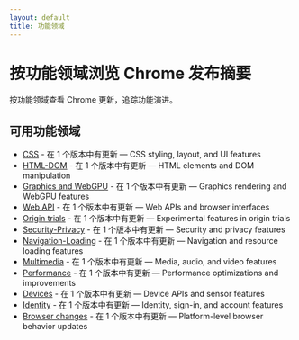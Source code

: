 ```yaml
---
layout: default
title: 功能领域
---
```


# 按功能领域浏览 Chrome 发布摘要

按功能领域查看 Chrome 更新，追踪功能演进。

## 可用功能领域

- [CSS](./css/index-zh.html) - 在 1 个版本中有更新 — CSS styling, layout, and UI features
- [HTML-DOM](./html-dom/index-zh.html) - 在 1 个版本中有更新 — HTML elements and DOM manipulation
- [Graphics and WebGPU](./graphics-webgpu/index-zh.html) - 在 1 个版本中有更新 — Graphics rendering and WebGPU features
- [Web API](./webapi/index-zh.html) - 在 1 个版本中有更新 — Web APIs and browser interfaces
- [Origin trials](./origin-trials/index-zh.html) - 在 1 个版本中有更新 — Experimental features in origin trials
- [Security-Privacy](./security-privacy/index-zh.html) - 在 1 个版本中有更新 — Security and privacy features
- [Navigation-Loading](./navigation-loading/index-zh.html) - 在 1 个版本中有更新 — Navigation and resource loading features
- [Multimedia](./multimedia/index-zh.html) - 在 1 个版本中有更新 — Media, audio, and video features
- [Performance](./performance/index-zh.html) - 在 1 个版本中有更新 — Performance optimizations and improvements
- [Devices](./devices/index-zh.html) - 在 1 个版本中有更新 — Device APIs and sensor features
- [Identity](./identity/index-zh.html) - 在 1 个版本中有更新 — Identity, sign-in, and account features
- [Browser changes](./browser-changes/index-zh.html) - 在 1 个版本中有更新 — Platform-level browser behavior updates
